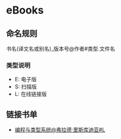 # eBooks

## 命名规则

书名(译文名或别名)_版本号@作者#类型.文件名

### 类型说明
+ E: 电子版
+ S: 扫描版
+ L: 在线链接版

## 链接书单

+ [编程与类型系统@弗拉德·里斯库迪亚#L](https://weread.qq.com/web/appreader/d9532b107221fcb0d95a94bkcfc32da010cfcd208495488)
